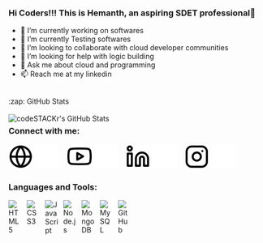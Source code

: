 ### Hi Coders!!! This is Hemanth, an aspiring SDET professional👋

- 🔭 I’m currently working on softwares
- 🌱 I’m currently Testing softwares
- 👯 I’m looking to collaborate with cloud developer communities 
- 🤔 I’m looking for help with logic building
- 💬 Ask me about cloud and programming
- 📫 Reach me at my linkedin  

<br>
<summary>:zap: GitHub Stats</summary>
<br>
    <img align="left" alt="codeSTACKr's GitHub Stats" src="https://github-readme-stats.vercel.app/api?username=hemanthkumar3461&show_icons=true&hide_border=false&title_color=ff652f&icon_color=FFE400&bg_color=09131B&text_color=ffffff&border_color=0c1a25" />
    

### Connect with me:

[![website](./img/globe-light.svg)](https://github.com/hemanthkumar3461)
[![website](./img/globe-dark.svg)](https://github.com/hemanthkumar3461)
&nbsp;&nbsp;
[![website](./img/youtube-light.svg)](https://www.youtube.com/channel/UCAgCnawNvJ7q0YxUDWJH9cQ)
[![website](./img/youtube-dark.svg)](https://www.youtube.com/channel/UCAgCnawNvJ7q0YxUDWJH9cQ)
&nbsp;&nbsp;
[![website](./img/linkedin-light.svg)](https://www.linkedin.com/in/hemanthkumar3461/)
[![website](./img/linkedin-dark.svg)](https://www.linkedin.com/in/hemanthkumar3461/)
&nbsp;&nbsp;
[![website](./img/instagram-light.svg)](https://www.instagram.com/hemanthhanish/)
[![website](./img/instagram-dark.svg)](https://www.instagram.com/hemanthhanish/)

### Languages and Tools:


<img align="left" alt="HTML5" width="26px" src="https://cdn.jsdelivr.net/gh/devicons/devicon/icons/html5/html5-original.svg" style="padding-right:10px;" />
<img align="left" alt="CSS3" width="26px" src="https://cdn.jsdelivr.net/gh/devicons/devicon/icons/css3/css3-original.svg" style="padding-right:10px;" />
<img align="left" alt="JavaScript" width="26px" src="https://cdn.jsdelivr.net/gh/devicons/devicon/icons/javascript/javascript-original.svg" style="padding-right:10px;" />
<img align="left" alt="Node.js" width="26px" src="https://cdn.jsdelivr.net/gh/devicons/devicon/icons/nodejs/nodejs-original.svg" style="padding-right:10px;" />
<img align="left" alt="MongoDB" width="26px" src="https://cdn.jsdelivr.net/gh/devicons/devicon/icons/mongodb/mongodb-original.svg" style="padding-right:10px;" />
<img align="left" alt="MySQL" width="26px" src="https://cdn.jsdelivr.net/gh/devicons/devicon/icons/mysql/mysql-original.svg" style="padding-right:10px;" />
<img align="left" alt="GitHub" width="26px" src="https://user-images.githubusercontent.com/3369400/139448065-39a229ba-4b06-434b-bc67-616e2ed80c8f.png" style="padding-right:10px;" />


<br />
<br />

[website]: https://www.google.com/
[youtube]: https://www.youtube.com/channel/UCAgCnawNvJ7q0YxUDWJH9cQ
[instagram]: https://instagram.com/hemanthhanish
[linkedin]: https://www.linkedin.com/in/hemanthkumar3461/


